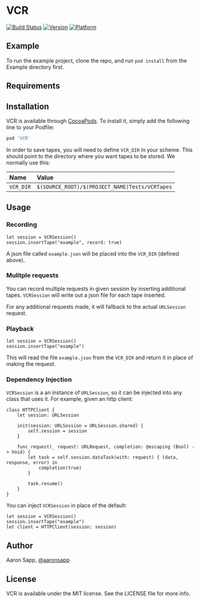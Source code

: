 # VCR

[![Build Status](https://travis-ci.org/aarons22/SwiftVCR.svg?branch=master)](https://travis-ci.org/aarons22/SwiftVCR)
[![Version](https://img.shields.io/cocoapods/v/VCR.svg?style=flat)](https://cocoapods.org/pods/VCR)
[![Platform](https://img.shields.io/cocoapods/p/VCR.svg?style=flat)](https://cocoapods.org/pods/VCR)

## Example

To run the example project, clone the repo, and run `pod install` from the Example directory first.

## Requirements

## Installation

VCR is available through [CocoaPods](https://cocoapods.org). To install
it, simply add the following line to your Podfile:

```ruby
pod 'VCR'
```

In order to save tapes, you will need to define `VCR_DIR` in your scheme. This should point to the directory where you want tapes to be stored. We normally use this:

|Name|Value|
|:---|:----|
|`VCR_DIR`|`$(SOURCE_ROOT)/$(PROJECT_NAME)Tests/VCRTapes`|

<!-- TODO: Insert screenshot of xcode scheme -->

## Usage

### Recording
```
let session = VCRSession()
session.insertTape("example", record: true)
```

A json file called `example.json` will be placed into the `VCR_DIR` (defined above).

### Mulitple requests

You can record multiple requests in given session by inserting additional tapes. `VCRSession` will write out a json file for each tape inserted.

For any additional requests made, it will fallback to the actual `URLSession` request.

### Playback
```
let session = VCRSession()
session.insertTape("example")
```

This will read the file `example.json` from the `VCR_DIR` and return it in place of making the request. 

### Dependency Injection

`VCRSession` is a an instance of `URLSession`, so it can be injected into any class that uses it. For example, given an http client:
```
class HTTPClient {
    let session: URLSession

    init(session: URLSession = URLSession.shared) {
        self.session = session
    }

    func request(_ request: URLRequest, completion: @escaping (Bool) -> Void) {
        let task = self.session.dataTask(with: request) { (data, response, error) in
            completion(true)
        }

        task.resume()
    }
}
```

You can inject `VCRSession` in place of the default:
```
let session = VCRSession()
session.insertTape("example")
let client = HTTPClient(session: session)
```

## Author

Aaron Sapp, [@aaronsapp](https://twitter.com/aaronsapp)

## License

VCR is available under the MIT license. See the LICENSE file for more info.
